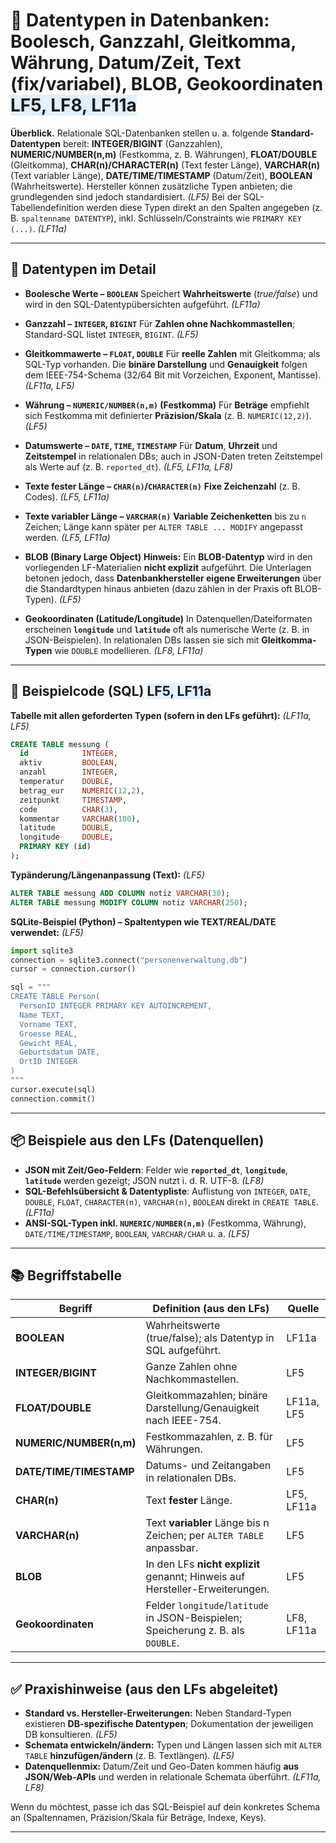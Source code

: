 # 🧮 Datentypen in Datenbanken: Boolesch, Ganzzahl, Gleitkomma, Währung, Datum/Zeit, Text (fix/variabel), BLOB, Geokoordinaten <span style="background:#e0f0ff;">LF5, LF8, LF11a</span>

**Überblick.** Relationale SQL-Datenbanken stellen u. a. folgende **Standard-Datentypen** bereit: **INTEGER/BIGINT** (Ganzzahlen), **NUMERIC/NUMBER(n,m)** (Festkomma, z. B. Währungen), **FLOAT/DOUBLE** (Gleitkomma), **CHAR(n)/CHARACTER(n)** (Text fester Länge), **VARCHAR(n)** (Text variabler Länge), **DATE/TIME/TIMESTAMP** (Datum/Zeit), **BOOLEAN** (Wahrheitswerte). Hersteller können zusätzliche Typen anbieten; die grundlegenden sind jedoch standardisiert. *(LF5)* 
Bei der SQL-Tabellendefinition werden diese Typen direkt an den Spalten angegeben (z. B. `spaltenname DATENTYP`), inkl. Schlüsseln/Constraints wie `PRIMARY KEY (...)`. *(LF11a)* 

---

## 🔎 Datentypen im Detail

* **Boolesche Werte – `BOOLEAN`**
  Speichert **Wahrheitswerte** (*true/false*) und wird in den SQL-Datentypübersichten aufgeführt. *(LF11a)* 

* **Ganzzahl – `INTEGER`, `BIGINT`**
  Für **Zahlen ohne Nachkommastellen**; Standard-SQL listet `INTEGER`, `BIGINT`. *(LF5)* 

* **Gleitkommawerte – `FLOAT`, `DOUBLE`**
  Für **reelle Zahlen** mit Gleitkomma; als SQL-Typ vorhanden. Die **binäre Darstellung** und **Genauigkeit** folgen dem IEEE-754-Schema (32/64 Bit mit Vorzeichen, Exponent, Mantisse). *(LF11a, LF5)*

* **Währung – `NUMERIC/NUMBER(n,m)` (Festkomma)**
  Für **Beträge** empfiehlt sich Festkomma mit definierter **Präzision/Skala** (z. B. `NUMERIC(12,2)`). *(LF5)* 

* **Datumswerte – `DATE`, `TIME`, `TIMESTAMP`**
  Für **Datum**, **Uhrzeit** und **Zeitstempel** in relationalen DBs; auch in JSON-Daten treten Zeitstempel als Werte auf (z. B. `reported_dt`). *(LF5, LF11a, LF8)*

* **Texte fester Länge – `CHAR(n)`/`CHARACTER(n)`**
  **Fixe Zeichenzahl** (z. B. Codes). *(LF5, LF11a)*

* **Texte variabler Länge – `VARCHAR(n)`**
  **Variable Zeichenketten** bis zu `n` Zeichen; Länge kann später per `ALTER TABLE ... MODIFY` angepasst werden. *(LF5, LF11a)*

* **BLOB (Binary Large Object)**
  **Hinweis:** Ein **BLOB-Datentyp** wird in den vorliegenden LF-Materialien **nicht explizit** aufgeführt. Die Unterlagen betonen jedoch, dass **Datenbankhersteller eigene Erweiterungen** über die Standardtypen hinaus anbieten (dazu zählen in der Praxis oft BLOB-Typen). *(LF5)* 

* **Geokoordinaten (Latitude/Longitude)**
  In Datenquellen/Dateiformaten erscheinen **`longitude`** und **`latitude`** oft als numerische Werte (z. B. in JSON-Beispielen). In relationalen DBs lassen sie sich mit **Gleitkomma-Typen** wie `DOUBLE` modellieren. *(LF8, LF11a)*

---

## 🧪 Beispielcode (SQL) <span style="background:#e0f0ff;">LF5, LF11a</span>

**Tabelle mit allen geforderten Typen (sofern in den LFs geführt):** *(LF11a, LF5)*

```sql
CREATE TABLE messung (
  id            INTEGER,
  aktiv         BOOLEAN,
  anzahl        INTEGER,
  temperatur    DOUBLE,
  betrag_eur    NUMERIC(12,2),
  zeitpunkt     TIMESTAMP,
  code          CHAR(3),
  kommentar     VARCHAR(100),
  latitude      DOUBLE,
  longitude     DOUBLE,
  PRIMARY KEY (id)
);
```

**Typänderung/Längenanpassung (Text):** *(LF5)* 

```sql
ALTER TABLE messung ADD COLUMN notiz VARCHAR(30);
ALTER TABLE messung MODIFY COLUMN notiz VARCHAR(250);
```

**SQLite-Beispiel (Python) – Spaltentypen wie TEXT/REAL/DATE verwendet:** *(LF5)* 

```python
import sqlite3
connection = sqlite3.connect("personenverwaltung.db")
cursor = connection.cursor()

sql = """
CREATE TABLE Person(
  PersonID INTEGER PRIMARY KEY AUTOINCREMENT,
  Name TEXT,
  Vorname TEXT,
  Groesse REAL,
  Gewicht REAL,
  Geburtsdatum DATE,
  OrtID INTEGER
)
"""
cursor.execute(sql)
connection.commit()
```

---

## 📦 Beispiele aus den LFs (Datenquellen)

* **JSON mit Zeit/Geo-Feldern**: Felder wie **`reported_dt`**, **`longitude`**, **`latitude`** werden gezeigt; JSON nutzt i. d. R. UTF-8. *(LF8)* 
* **SQL-Befehlsübersicht & Datentypliste**: Auflistung von `INTEGER`, `DATE`, `DOUBLE`, `FLOAT`, `CHARACTER(n)`, `VARCHAR(n)`, `BOOLEAN` direkt in `CREATE TABLE`. *(LF11a)* 
* **ANSI-SQL-Typen inkl. `NUMERIC/NUMBER(n,m)`** (Festkomma, Währung), `DATE/TIME/TIMESTAMP`, `BOOLEAN`, `VARCHAR/CHAR` u. a. *(LF5)* 

---

## 📚 Begriffstabelle

| Begriff                 | Definition (aus den LFs)                                                          | Quelle     |
| ----------------------- | --------------------------------------------------------------------------------- | ---------- |
| **BOOLEAN**             | Wahrheitswerte (true/false); als Datentyp in SQL aufgeführt.                      | LF11a      |
| **INTEGER/BIGINT**      | Ganze Zahlen ohne Nachkommastellen.                                               | LF5        |
| **FLOAT/DOUBLE**        | Gleitkommazahlen; binäre Darstellung/Genauigkeit nach IEEE-754.                   | LF11a, LF5 |
| **NUMERIC/NUMBER(n,m)** | Festkommazahlen, z. B. für Währungen.                                             | LF5        |
| **DATE/TIME/TIMESTAMP** | Datums- und Zeitangaben in relationalen DBs.                                      | LF5        |
| **CHAR(n)**             | Text **fester** Länge.                                                            | LF5, LF11a |
| **VARCHAR(n)**          | Text **variabler** Länge bis n Zeichen; per `ALTER TABLE` anpassbar.              | LF5        |
| **BLOB**                | In den LFs **nicht explizit** genannt; Hinweis auf Hersteller-Erweiterungen.      | LF5        |
| **Geokoordinaten**      | Felder `longitude`/`latitude` in JSON-Beispielen; Speicherung z. B. als `DOUBLE`. | LF8, LF11a |

---

## ✅ Praxishinweise (aus den LFs abgeleitet)

* **Standard vs. Hersteller-Erweiterungen:** Neben Standard-Typen existieren **DB-spezifische Datentypen**; Dokumentation der jeweiligen DB konsultieren. *(LF5)* 
* **Schemata entwickeln/ändern:** Typen und Längen lassen sich mit `ALTER TABLE` **hinzufügen/ändern** (z. B. Textlängen). *(LF5)* 
* **Datenquellenmix:** Datum/Zeit und Geo-Daten kommen häufig **aus JSON/Web-APIs** und werden in relationale Schemata überführt. *(LF11a, LF8)*

Wenn du möchtest, passe ich das SQL-Beispiel auf dein konkretes Schema an (Spaltennamen, Präzision/Skala für Beträge, Indexe, Keys).


---

